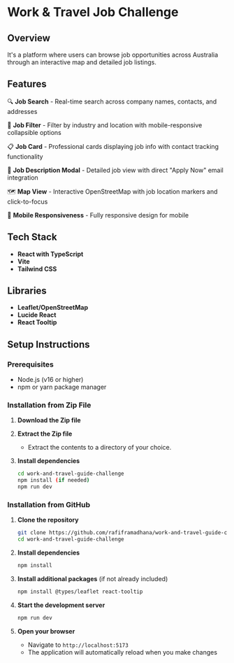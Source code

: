 # Work & Travel Job Challenge

## Overview

It's a platform where users can browse job opportunities across Australia through an interactive map and detailed job listings.

## Features

🔍 **Job Search** - Real-time search across company names, contacts, and addresses

🎯 **Job Filter** - Filter by industry and location with mobile-responsive collapsible options

📋 **Job Card** - Professional cards displaying job info with contact tracking functionality

📄 **Job Description Modal** - Detailed job view with direct "Apply Now" email integration

🗺️ **Map View** - Interactive OpenStreetMap with job location markers and click-to-focus

📱 **Mobile Responsiveness** - Fully responsive design for mobile


## Tech Stack

- **React with TypeScript**
- **Vite**
- **Tailwind CSS**

## Libraries

- **Leaflet/OpenStreetMap**
- **Lucide React**
- **React Tooltip**

## Setup Instructions

### Prerequisites
- Node.js (v16 or higher)
- npm or yarn package manager

### Installation from Zip File

1. **Download the Zip file**

2. **Extract the Zip file**
   - Extract the contents to a directory of your choice.

3. **Install dependencies**
   ```bash
   cd work-and-travel-guide-challenge
   npm install (if needed)
   npm run dev
   ```

### Installation from GitHub

1. **Clone the repository**
   ```bash
   git clone https://github.com/rafiframadhana/work-and-travel-guide-challenge
   cd work-and-travel-guide-challenge
   ```

2. **Install dependencies**
   ```bash
   npm install
   ```

3. **Install additional packages** (if not already included)
   ```bash
   npm install @types/leaflet react-tooltip
   ```

4. **Start the development server**
   ```bash
   npm run dev
   ```

5. **Open your browser**
   - Navigate to `http://localhost:5173`
   - The application will automatically reload when you make changes



